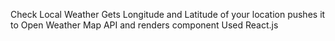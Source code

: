 Check Local Weather
Gets Longitude and Latitude of your location pushes it to Open Weather Map API and renders component
Used React.js